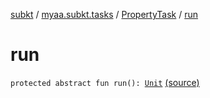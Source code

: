[subkt](../../index.md) / [myaa.subkt.tasks](../index.md) / [PropertyTask](index.md) / [run](./run.md)

# run

`protected abstract fun run(): `[`Unit`](https://kotlinlang.org/api/latest/jvm/stdlib/kotlin/-unit/index.html) [(source)](https://github.com/Myaamori/SubKt/blob/0.1.10/src/main/kotlin/myaa/subkt/tasks/tasks.kt#L628)